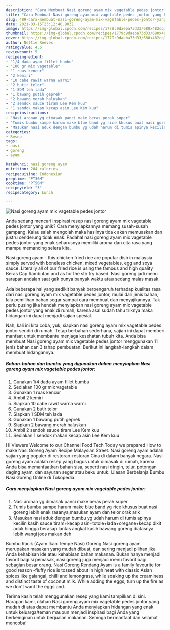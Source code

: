 ```yaml
---
description: "Cara Membuat Nasi goreng ayam mix vagetable pedes jontor yang Enak Banget"
title: "Cara Membuat Nasi goreng ayam mix vagetable pedes jontor yang Enak Banget"
slug: 489-cara-membuat-nasi-goreng-ayam-mix-vagetable-pedes-jontor-yang-enak-banget
date: 2021-03-15T23:12:40.903Z
image: https://img-global.cpcdn.com/recipes/1779c9daeba73d33/680x482cq70/nasi-goreng-ayam-mix-vagetable-pedes-jontor-foto-resep-utama.jpg
thumbnail: https://img-global.cpcdn.com/recipes/1779c9daeba73d33/680x482cq70/nasi-goreng-ayam-mix-vagetable-pedes-jontor-foto-resep-utama.jpg
cover: https://img-global.cpcdn.com/recipes/1779c9daeba73d33/680x482cq70/nasi-goreng-ayam-mix-vagetable-pedes-jontor-foto-resep-utama.jpg
author: Nettie Reeves
ratingvalue: 4.6
reviewcount: 5
recipeingredient:
- "1/4 dada ayam fillet bumbu"
- "100 gr mix vagetable"
- "1 ruas kencur"
- "2 kemiri"
- "10 cabe rawit warna warni"
- "2 butir telor"
- "1 SDM teh lada"
- "1 bawang putih geprek"
- "2 bawang merah haluskan"
- "2 sendok sauce tiram Lee Kem kuu"
- "1 sendok makan kecap asin Lee Kem kuu"
recipeinstructions:
- "Nasi aronan yg dimasak panci make beras perak super"
- "Tumis bumbu sampe harum make blue band yg rice khusus buat nasi goreng lebih enak rasanya,masukan ayam dan telor orak arik"
- "Masukan nasi aduk dengan bumbu yg udah harum di tumis apinya kecilin kasih sauce tiram+kecap asin+totole+lada+oregane+kecap dikit aduk hingga berasap lantas angkat kasih bawang goreng diatasnya lebih wangi joos makan deh"
categories:
- Resep
tags:
- nasi
- goreng
- ayam

katakunci: nasi goreng ayam 
nutrition: 204 calories
recipecuisine: Indonesian
preptime: "PT36M"
cooktime: "PT56M"
recipeyield: "3"
recipecategory: Lunch

---
```



![Nasi goreng ayam mix vagetable pedes jontor](https://img-global.cpcdn.com/recipes/1779c9daeba73d33/680x482cq70/nasi-goreng-ayam-mix-vagetable-pedes-jontor-foto-resep-utama.jpg)

Anda sedang mencari inspirasi resep nasi goreng ayam mix vagetable pedes jontor yang unik? Cara menyiapkannya memang susah-susah gampang. Kalau salah mengolah maka hasilnya tidak akan memuaskan dan justru cenderung tidak enak. Padahal nasi goreng ayam mix vagetable pedes jontor yang enak seharusnya memiliki aroma dan cita rasa yang mampu memancing selera kita.

Nasi goreng ayam - this chicken fried rice are popular dish in malaysia simply served with boneless chicken, mixed vegetables, egg and soya sauce. Literally all of our fried rice is using the famous and high quality Beras Cap Rambutan and as for the stir fry based. Nasi goreng jadi menu sarapan andalan saat gak punya banyak waktu atau sedang malas masak.

Ada beberapa hal yang sedikit banyak berpengaruh terhadap kualitas rasa dari nasi goreng ayam mix vagetable pedes jontor, mulai dari jenis bahan, lalu pemilihan bahan segar sampai cara membuat dan menyajikannya. Tak perlu pusing jika hendak menyiapkan nasi goreng ayam mix vagetable pedes jontor yang enak di rumah, karena asal sudah tahu triknya maka hidangan ini dapat menjadi sajian spesial.


Nah, kali ini kita coba, yuk, siapkan nasi goreng ayam mix vagetable pedes jontor sendiri di rumah. Tetap berbahan sederhana, sajian ini dapat memberi manfaat untuk membantu menjaga kesehatan tubuh kita. Anda bisa membuat Nasi goreng ayam mix vagetable pedes jontor menggunakan 11 jenis bahan dan 3 tahap pembuatan. Berikut ini langkah-langkah dalam membuat hidangannya.

<!--inarticleads1-->

##### Bahan-bahan dan bumbu yang digunakan dalam menyiapkan Nasi goreng ayam mix vagetable pedes jontor:

1. Gunakan 1/4 dada ayam fillet bumbu
1. Sediakan 100 gr mix vagetable
1. Gunakan 1 ruas kencur
1. Ambil 2 kemiri
1. Siapkan 10 cabe rawit warna warni
1. Gunakan 2 butir telor
1. Siapkan 1 SDM teh lada
1. Gunakan 1 bawang putih geprek
1. Siapkan 2 bawang merah haluskan
1. Ambil 2 sendok sauce tiram Lee Kem kuu
1. Sediakan 1 sendok makan kecap asin Lee Kem kuu


Hi Viewers Welcome to our Channel Food Tech Today we prepared How to make Nasi Goreng Ayam Recipe Malaysian Street. Nasi goreng ayam adalah sajian yang populer di restoran-restoran Cina di dalam banyak negara. Nasi goreng ayam adalah resep yang bagus untuk dimasak di rumah, karena Anda bisa memanfaatkan bahan sisa, seperti nasi dingin, telur, potongan daging ayam, dan sayuran segar atau beku untuk. Ulasan Berbelanja Bumbu Nasi Goreng Online di Tokopedia. 

<!--inarticleads2-->

##### Cara menyiapkan Nasi goreng ayam mix vagetable pedes jontor:

1. Nasi aronan yg dimasak panci make beras perak super
1. Tumis bumbu sampe harum make blue band yg rice khusus buat nasi goreng lebih enak rasanya,masukan ayam dan telor orak arik
1. Masukan nasi aduk dengan bumbu yg udah harum di tumis apinya kecilin kasih sauce tiram+kecap asin+totole+lada+oregane+kecap dikit aduk hingga berasap lantas angkat kasih bawang goreng diatasnya lebih wangi joos makan deh


Bumbu Racik (Ayam Ikan Tempe Nasi) Goreng Nasi goreng ayam merupakan masakan yang mudah dibuat, dan sering menjadi pilihan jika Anda kehabisan ide atau kehabisan bahan makanan. Bukan hanya menjadi favorit bagi si pemasak, nasi goreng juga menjadi menu favorit bagi sebagian besar orang. Nasi Goreng Rendang Ayam is a family favourite for good reason -fluffy rice is tossed about in high heat with classic Asian spices like galangal, chilli and lemongrass, while soaking up the creaminess and distinct taste of coconut milk. While adding the eggs, turn up the fire as we don&#39;t want the eggs and. 

Terima kasih telah menggunakan resep yang kami tampilkan di sini. Harapan kami, olahan Nasi goreng ayam mix vagetable pedes jontor yang mudah di atas dapat membantu Anda menyiapkan hidangan yang enak untuk keluarga/teman maupun menjadi inspirasi bagi Anda yang berkeinginan untuk berjualan makanan. Semoga bermanfaat dan selamat mencoba!
